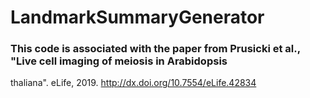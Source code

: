 # LandmarkSummaryGenerator

### This code is associated with the paper from Prusicki et al., "Live cell imaging of meiosis in Arabidopsis
thaliana". eLife, 2019. http://dx.doi.org/10.7554/eLife.42834
